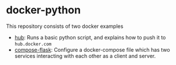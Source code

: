 # docker-python
This repository consists of two docker examples

- [hub](/hub): Runs a basic python script, and explains how to push it to `hub.docker.com`
- [compose-flask](/compose-flask): Configure a docker-compose file which has two services 
interacting with each other as a client and server.

